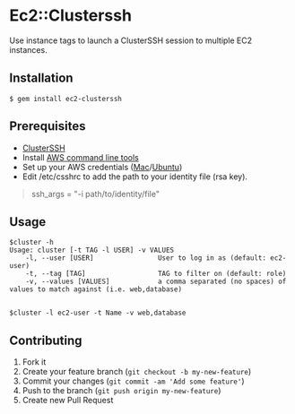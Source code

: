 # Ec2::Clusterssh

Use instance tags to launch a ClusterSSH session to multiple EC2 instances.

## Installation

    $ gem install ec2-clusterssh

## Prerequisites

- [ClusterSSH](http://sourceforge.net/apps/mediawiki/clusterssh/index.php?title=Main_Page)
- Install [AWS command line
  tools](http://aws.amazon.com/developertools/351?_encoding=UTF8&jiveRedirect=1)
- Set up your AWS credentials
  ([Mac](http://www.robertsosinski.com/2008/01/26/starting-amazon-ec2-with-mac-os-x/)/[Ubuntu](http://apps.owncloud.com/stories/Eric+Hammond%3A+Installing+AWS+Command+Line+Tools+Using+Ubuntu+Packages?id=88433&PHPSESSID=639bdbcbb83b36c51676311c40546734))
- Edit /etc/csshrc to add the path to your identity file (rsa key).

> ssh_args = "-i path/to/identity/file"

## Usage

    $cluster -h
    Usage: cluster [-t TAG -l USER] -v VALUES
        -l, --user [USER]                User to log in as (default: ec2-user)
        -t, --tag [TAG]                  TAG to filter on (default: role)
        -v, --values [VALUES]            a comma separated (no spaces) of values to match against (i.e. web,database)


    $cluster -l ec2-user -t Name -v web,database

## Contributing

1. Fork it
2. Create your feature branch (`git checkout -b my-new-feature`)
3. Commit your changes (`git commit -am 'Add some feature'`)
4. Push to the branch (`git push origin my-new-feature`)
5. Create new Pull Request
